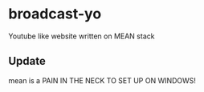 # broadcast-yo
Youtube like website written on MEAN stack

## Update 
mean is a PAIN IN THE NECK TO SET UP ON WINDOWS! 
